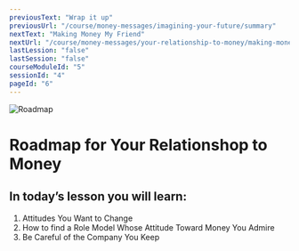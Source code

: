 ```yaml
---
previousText: "Wrap it up"
previousUrl: "/course/money-messages/imagining-your-future/summary"
nextText: "Making Money My Friend"
nextUrl: "/course/money-messages/your-relationship-to-money/making-money-my-friend"
lastLession: "false"
lastSession: "false"
courseModuleId: "5"
sessionId: "4"
pageId: "6"
---
```



![Roadmap](/assets/img/roadmap.png)
# Roadmap for Your Relationshop to Money

## In today’s lesson you will learn:
1. Attitudes You Want to Change
2. How to find a Role Model Whose Attitude Toward Money You Admire
3. Be Careful of the Company You Keep
